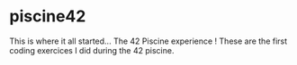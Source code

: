 # piscine42

This is where it all started... The 42 Piscine experience !
These are the first coding exercices I did during the 42 piscine.
